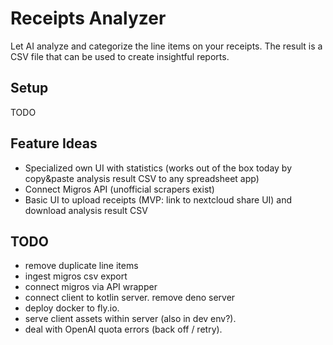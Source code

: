 # Receipts Analyzer

Let AI analyze and categorize the line items on your receipts.
The result is a CSV file that can be used to create insightful reports.

## Setup

TODO

## Feature Ideas

- Specialized own UI with statistics (works out of the box today by copy&paste analysis result CSV to any spreadsheet
  app)
- Connect Migros API (unofficial scrapers exist)
- Basic UI to upload receipts (MVP: link to nextcloud share UI) and download analysis result CSV

## TODO

- remove duplicate line items
- ingest migros csv export
- connect migros via API wrapper
- connect client to kotlin server. remove deno server
- deploy docker to fly.io.
- serve client assets within server (also in dev env?).
- deal with OpenAI quota errors (back off / retry). 
